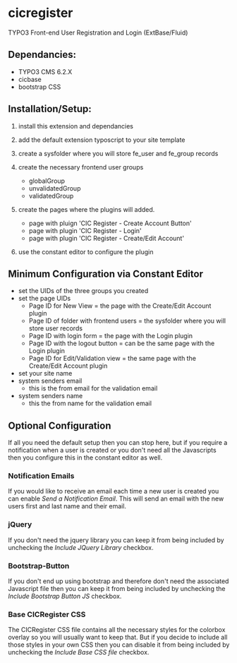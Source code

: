 cicregister
===========

TYPO3 Front-end User Registration and Login (ExtBase/Fluid)

## Dependancies: 
+ TYPO3 CMS 6.2.X
+ cicbase
+ bootstrap CSS

## Installation/Setup:

1. install this extension and dependancies
1. add the default extension typoscript to your site template
1. create a sysfolder where you will store fe_user and fe_group records
1. create the necessary frontend user groups
	+ globalGroup
	+ unvalidatedGroup
	+ validatedGroup
1. create the pages where the plugins will added.

   + page with pluign 'CIC Register - Create Account Button'
   + page with plugin 'CIC Register - Login'
   + page with plugin 'CIC Register - Create/Edit Account'
   

1. use the constant editor to configure the plugin

## Minimum Configuration via Constant Editor

+ set the UIDs of the three groups you created
+ set the page UIDs
	- Page ID for New View = the page with the Create/Edit Account plugin
	- Page ID of folder with frontend users = the sysfolder where you will store user records
	- Page ID with login form = the page with the Login plugin
	- Page ID with the logout button = can be the same page with the Login plugin
	- Page ID for Edit/Validation view = the same page with the Create/Edit Account plugin
+ set your site name
+ system senders email 
	- this is the from email for the validation email
+ system senders name
	- this the from name for the validation email
	
## Optional Configuration
If all you need the default setup then you can stop here, but if you 
require a notification when a user is created or you don't need all 
the Javascripts then you configure this in the constant editor as well.

### Notification Emails
If you would like to receive an email each time a new user is created
you can enable *Send a Notification Email*. This will send an email 
with the new users first and last name and their email. 

### jQuery 
If you don't need the jquery library you can keep it from being included 
by unchecking the *Include JQuery Library* checkbox.

### Bootstrap-Button
If you don't end up using bootstrap and therefore don't need the 
associated Javascript file then you can keep it from being included
by unchecking the *Include Bootstrap Button JS* checkbox. 

### Base CICRegister CSS
The CICRegister CSS file contains all the necessary styles for the
colorbox overlay so you will usually want to keep that. But if you
decide to include all those styles in your own CSS then you can 
disable it from being included by unchecking the *Include Base CSS file* 
checkbox.
